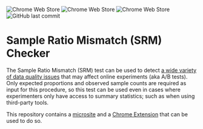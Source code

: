 ![Chrome Web Store](https://img.shields.io/chrome-web-store/v/ikielffdbameifemkibfheolelbohipn?label=Store%20Release&color=success)
![Chrome Web Store](https://img.shields.io/chrome-web-store/stars/ikielffdbameifemkibfheolelbohipn?label=Store%20Rating)
![Chrome Web Store](https://img.shields.io/chrome-web-store/users/ikielffdbameifemkibfheolelbohipn?color=success&label=Extension%20Users)
![GitHub last commit](https://img.shields.io/github/last-commit/lukasvermeer/srm?label=Last%20Repo%20Commit)

# Sample Ratio Mismatch (SRM) Checker

The Sample Ratio Mismatch (SRM) test can be used to detect [a wide variety of data quality issues](https://dl.acm.org/citation.cfm?id=3330722) that may affect online experiments (aka A/B tests). Only expected proportions and observed sample counts are required as input for this procedure, so this test can be used even in cases where experimenters only have access to summary statistics; such as when using third-party tools.

This repository contains a [microsite](https://lukasvermeer.github.io/srm/) and a [Chrome Extension](https://chrome.google.com/webstore/detail/sample-ratio-mismatch-che/ikielffdbameifemkibfheolelbohipn) that can be used to do so.
